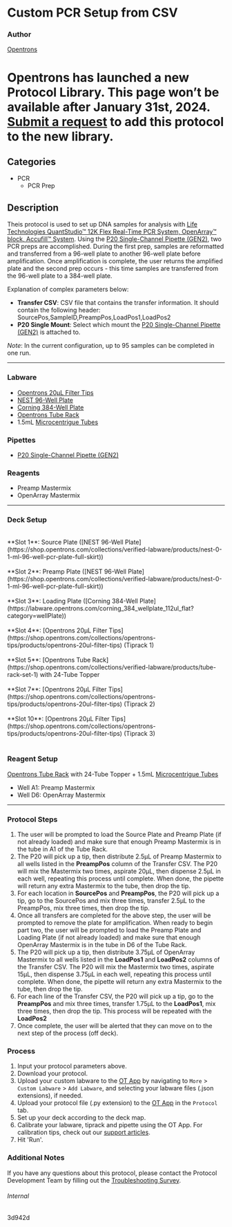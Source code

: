 # Custom PCR Setup from CSV

### Author
[Opentrons](https://opentrons.com/)


# Opentrons has launched a new Protocol Library. This page won’t be available after January 31st, 2024. [Submit a request](https://docs.google.com/forms/d/e/1FAIpQLSdYYp9QCKow4nn0KlCVsMS3HX0eJ0N9O7-erajKvcpT0lWbSg/viewform) to add this protocol to the new library.

## Categories
* PCR
	* PCR Prep

## Description
Theis protocol is used to set up DNA samples for analysis with [Life Technologies QuantStudio™ 12K Flex Real-Time PCR System, OpenArray™ block, Accufill™ System](https://www.thermofisher.com/order/catalog/product/4471090?SID=srch-srp-4471090#/4471090?SID=srch-srp-4471090). Using the [P20 Single-Channel Pipette (GEN2)](https://shop.opentrons.com/collections/ot-2-pipettes/products/single-channel-electronic-pipette), two PCR preps are accomplished. During the first prep, samples are reformatted and transferred from a 96-well plate to another 96-well plate before amplification. Once amplification is complete, the user returns the amplified plate and the second prep occurs - this time samples are transferred from the 96-well plate to a 384-well plate.


Explanation of complex parameters below:
* **Transfer CSV**: CSV file that contains the transfer information. It should contain the following header: SourcePos,SampleID,PreampPos,LoadPos1,LoadPos2
* **P20 Single Mount**: Select which mount the [P20 Single-Channel Pipette (GEN2)](https://shop.opentrons.com/collections/ot-2-pipettes/products/single-channel-electronic-pipette) is attached to.

*Note*: In the current configuration, up to 95 samples can be completed in one run.

---


### Labware
* [Opentrons 20µL Filter Tips](https://shop.opentrons.com/collections/opentrons-tips/products/opentrons-20ul-filter-tips)
* [NEST 96-Well Plate](https://shop.opentrons.com/collections/verified-labware/products/nest-0-1-ml-96-well-pcr-plate-full-skirt)
* [Corning 384-Well Plate](https://labware.opentrons.com/corning_384_wellplate_112ul_flat?category=wellPlate)
* [Opentrons Tube Rack](https://shop.opentrons.com/collections/verified-labware/products/tube-rack-set-1)
* 1.5mL [Microcentrigue Tubes](https://shop.opentrons.com/collections/verified-consumables/products/nest-microcentrifuge-tubes)

### Pipettes
* [P20 Single-Channel Pipette (GEN2)](https://shop.opentrons.com/collections/ot-2-pipettes/products/single-channel-electronic-pipette)

### Reagents
* Preamp Mastermix
* OpenArray Mastermix


---

### Deck Setup
</br>
**Slot 1**: Source Plate ([NEST 96-Well Plate](https://shop.opentrons.com/collections/verified-labware/products/nest-0-1-ml-96-well-pcr-plate-full-skirt))
</br>
</br>
**Slot 2**: Preamp Plate ([NEST 96-Well Plate](https://shop.opentrons.com/collections/verified-labware/products/nest-0-1-ml-96-well-pcr-plate-full-skirt))
</br>
</br>
**Slot 3**: Loading Plate ([Corning 384-Well Plate](https://labware.opentrons.com/corning_384_wellplate_112ul_flat?category=wellPlate))
</br>
</br>
**Slot 4**: [Opentrons 20µL Filter Tips](https://shop.opentrons.com/collections/opentrons-tips/products/opentrons-20ul-filter-tips) (Tiprack 1)
</br>
</br>
**Slot 5**: [Opentrons Tube Rack](https://shop.opentrons.com/collections/verified-labware/products/tube-rack-set-1) with 24-Tube Topper
</br>
</br>
**Slot 7**: [Opentrons 20µL Filter Tips](https://shop.opentrons.com/collections/opentrons-tips/products/opentrons-20ul-filter-tips) (Tiprack 2)
</br>
</br>
**Slot 10**: [Opentrons 20µL Filter Tips](https://shop.opentrons.com/collections/opentrons-tips/products/opentrons-20ul-filter-tips) (Tiprack 3)
</br>
</br>

### Reagent Setup
[Opentrons Tube Rack](https://shop.opentrons.com/collections/verified-labware/products/tube-rack-set-1) with 24-Tube Topper + 1.5mL [Microcentrigue Tubes](https://shop.opentrons.com/collections/verified-consumables/products/nest-microcentrifuge-tubes)
* Well A1: Preamp Mastermix
* Well D6: OpenArray Mastermix

---

### Protocol Steps
1. The user will be prompted to load the Source Plate and Preamp Plate (if not already loaded) and make sure that enough Preamp Mastermix is in the tube in A1 of the Tube Rack.
2. The P20 will pick up a tip, then distribute 2.5µL of Preamp Mastermix to all wells listed in the **PreampPos** column of the Transfer CSV. The P20 will mix the Mastermix two times, aspirate 20µL, then dispense 2.5µL in each well, repeating this process until complete. When done, the pipette will return any extra Mastermix to the tube, then drop the tip.
3. For each location in **SourcePos** and **PreampPos**, the P20 will pick up a tip, go to the SourcePos and mix three times, transfer 2.5µL to the PreampPos, mix three times, then drop the tip.
4. Once all transfers are completed for the above step, the user will be prompted to remove the plate for amplification. When ready to begin part two, the user will be prompted to load the Preamp Plate and Loading Plate (if not already loaded) and make sure that enough OpenArray Mastermix is in the tube in D6 of the Tube Rack.
5. The P20 will pick up a tip, then distribute 3.75µL of OpenArray Mastermix to all wells listed in the **LoadPos1** and **LoadPos2** columns of the Transfer CSV. The P20 will mix the Mastermix two times, aspirate 15µL, then dispense 3.75µL in each well, repeating this process until complete. When done, the pipette will return any extra Mastermix to the tube, then drop the tip.
6. For each line of the Transfer CSV, the P20 will pick up a tip, go to the **PreampPos** and mix three times, transfer 1.75µL to the **LoadPos1**, mix three times, then drop the tip. This process will be repeated with the **LoadPos2**
7. Once complete, the user will be alerted that they can move on to the next step of the process (off deck).


### Process
1. Input your protocol parameters above.
2. Download your protocol.
3. Upload your custom labware to the [OT App](https://opentrons.com/ot-app) by navigating to `More` > `Custom Labware` > `Add Labware`, and selecting your labware files (.json extensions), if needed.
4. Upload your protocol file (.py extension) to the [OT App](https://opentrons.com/ot-app) in the `Protocol` tab.
5. Set up your deck according to the deck map.
6. Calibrate your labware, tiprack and pipette using the OT App. For calibration tips, check out our [support articles](https://support.opentrons.com/en/collections/1559720-guide-for-getting-started-with-the-ot-2).
7. Hit 'Run'.

### Additional Notes
If you have any questions about this protocol, please contact the Protocol Development Team by filling out the [Troubleshooting Survey](https://protocol-troubleshooting.paperform.co/).

###### Internal
3d942d
